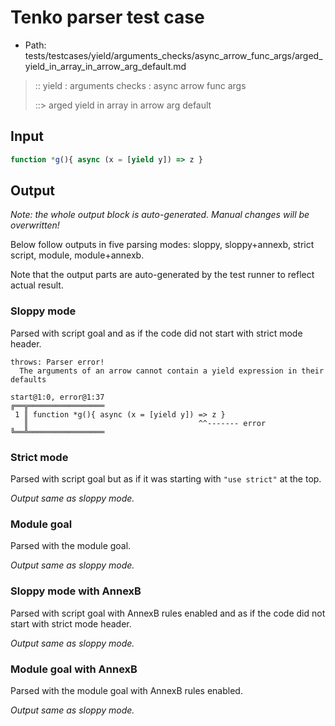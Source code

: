 # Tenko parser test case

- Path: tests/testcases/yield/arguments_checks/async_arrow_func_args/arged_yield_in_array_in_arrow_arg_default.md

> :: yield : arguments checks : async arrow func args
>
> ::> arged yield in array in arrow arg default

## Input


`````js
function *g(){ async (x = [yield y]) => z }
`````

## Output

_Note: the whole output block is auto-generated. Manual changes will be overwritten!_

Below follow outputs in five parsing modes: sloppy, sloppy+annexb, strict script, module, module+annexb.

Note that the output parts are auto-generated by the test runner to reflect actual result.

### Sloppy mode

Parsed with script goal and as if the code did not start with strict mode header.

`````
throws: Parser error!
  The arguments of an arrow cannot contain a yield expression in their defaults

start@1:0, error@1:37
╔══╦═════════════════
 1 ║ function *g(){ async (x = [yield y]) => z }
   ║                                      ^^------- error
╚══╩═════════════════

`````

### Strict mode

Parsed with script goal but as if it was starting with `"use strict"` at the top.

_Output same as sloppy mode._

### Module goal

Parsed with the module goal.

_Output same as sloppy mode._

### Sloppy mode with AnnexB

Parsed with script goal with AnnexB rules enabled and as if the code did not start with strict mode header.

_Output same as sloppy mode._

### Module goal with AnnexB

Parsed with the module goal with AnnexB rules enabled.

_Output same as sloppy mode._
